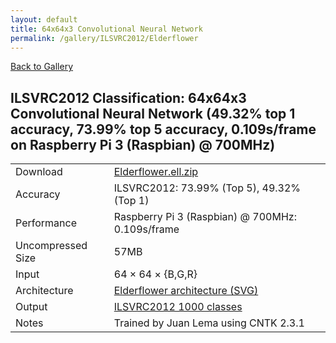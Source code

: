```yaml
---
layout: default
title: 64x64x3 Convolutional Neural Network
permalink: /gallery/ILSVRC2012/Elderflower
---
```


[Back to Gallery](/ELL/gallery)

## ILSVRC2012 Classification: 64x64x3 Convolutional Neural Network (49.32% top 1 accuracy, 73.99% top 5 accuracy, 0.109s/frame on Raspberry Pi 3 (Raspbian) @ 700MHz)

<table class="table table-striped table-bordered">
    <tr>
        <td> Download </td>
        <td colspan="3"> <a href="https://github.com/Microsoft/ELL-models/raw/master/models/ILSVRC2012/Elderflower/Elderflower.ell.zip">Elderflower.ell.zip</a></td>
    </tr>
    <tr>
        <td> Accuracy </td>
        <td colspan="3"> ILSVRC2012: 73.99% (Top 5), 49.32% (Top 1) </td>
    </tr>
    <tr>
        <td> Performance </td>
        <td colspan="3"> Raspberry Pi 3 (Raspbian) @ 700MHz: 0.109s/frame </td>
    </tr>
    <tr>
        <td> Uncompressed Size </td>
        <td colspan="3"> 57MB </td>
    </tr>
    <tr>
        <td> Input </td>
        <td colspan="3"> 64 &times; 64 &times; {B,G,R} </td>
    </tr>
    <tr>
        <td> Architecture </td>
        <td>
            <a href="https://github.com/Microsoft/ELL-models/raw/master/models/ILSVRC2012/Elderflower/Elderflower.cntk.svg?sanitize=true" target="_blank">Elderflower architecture (SVG)</a>
        </td>
    </tr>
    <tr>
        <td> Output </td>
        <td colspan="3"> <a href="https://github.com/Microsoft/ELL-models/raw/master/models/ILSVRC2012/categories.txt">ILSVRC2012 1000 classes</a> </td>
    </tr>
    <tr>
        <td> Notes </td>
        <td colspan="3"> Trained by Juan Lema using CNTK 2.3.1 </td>
    </tr>
</table>

